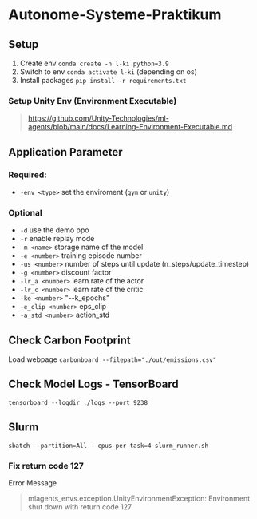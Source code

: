 # Autonome-Systeme-Praktikum

## Setup
1. Create env `conda create -n l-ki python=3.9`
2. Switch to env `conda activate l-ki` (depending on os)
3. Install packages `pip install -r requirements.txt`

### Setup Unity Env (Environment Executable)
> https://github.com/Unity-Technologies/ml-agents/blob/main/docs/Learning-Environment-Executable.md

## Application Parameter
### Required:
- `-env <type>` set the enviroment (`gym` or `unity`)
### Optional
- `-d` use the demo ppo
- `-r` enable replay mode
- `-m <name>` storage name of the model
- `-e <number>` training episode number 
- `-us <number>` number of steps until update (n_steps/update_timestep)
- `-g <number>` discount factor
- `-lr_a <number>` learn rate of the actor
- `-lr_c <number>` learn rate of the critic
- `-ke <number>` "--k_epochs"
- `-e_clip <number>` eps_clip
- `-a_std <number>` action_std

## Check Carbon Footprint
Load webpage `carbonboard --filepath="./out/emissions.csv"`

## Check Model Logs - TensorBoard
```
tensorboard --logdir ./logs --port 9238
```

## Slurm
```
sbatch --partition=All --cpus-per-task=4 slurm_runner.sh
```

### Fix return code 127
 Error Message
 > mlagents_envs.exception.UnityEnvironmentException: Environment shut down with return code 127
 